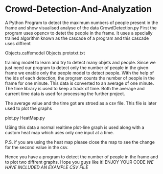# Crowd-Detection-And-Analyzation
A Python Program to detect the maximum numbers of people present in the frame and show visualised analyse of the data
CrowdDetection.py First the program uses opencv to detet the people in the frame. It uses a specially trained algorithm known as the cascade of a program and this cascade uses diffrent

Objects.caffemodel Objects.prototxt.txt

training model to learn and try to detect many objets and people. Since we just need our program to detect only the number of people in the given frame we enable only the people model to detect people. With the help of the ids of each detection, the program counts the number of people in the frame for one minute. This data is converted to an average of one minute. The time library is used to keep a track of time. Both the average and current time data is used for processing the further project.

The average value and the time got are stroed as a csv file. This file is later used to plot the graphs

plot.py HeatMap.py

USing this data a normal realtime plot-line graph is used along with a custom heat map which uses only one input at a time.

P.S. if you are using the heat map please close the map to see the change for the second value in the csv.

Hence you have a program to detect the number of people in the frame and to plot two diffrent graphs. Hope you guys like it! ENJOY YOUR CODE
*WE HAVE INCLUDED AN EXAMPLE CSV FILE*
